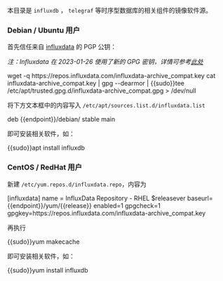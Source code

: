 本目录是 `influxdb` ， `telegraf` 等时序型数据库的相关组件的镜像软件源。

### Debian / Ubuntu 用户

首先信任来自 [influxdata](https://docs.influxdata.com/telegraf/v1.18/introduction/installation/) 的 PGP 公钥：

_注：Influxdata 在 2023-01-26 使用了新的 GPG 密钥，详情可参考[此处](https://www.influxdata.com/blog/linux-package-signing-key-rotation/)_

<tmpl z-lang="bash">
wget -q https://repos.influxdata.com/influxdata-archive_compat.key
cat influxdata-archive_compat.key | gpg --dearmor | {{sudo}}tee /etc/apt/trusted.gpg.d/influxdata-archive_compat.gpg > /dev/null
</tmpl>

将下方文本框中的内容写入 `/etc/apt/sources.list.d/influxdata.list`

<tmpl z-path="/etc/apt/sources.list.d/influxdata.list">
deb {{endpoint}}/debian/ stable main
</tmpl>


即可安装相关软件，如：

<tmpl z-lang="bash">
{{sudo}}apt install influxdb
</tmpl>

### CentOS / RedHat 用户

新建 `/etc/yum.repos.d/influxdata.repo`，内容为

<tmpl z-lang="ini" z-input="release" z-path="/etc/yum.repos.d/influxdata.repo">
[influxdata]
name = InfluxData Repository - RHEL $releasever
baseurl={{endpoint}}/yum/{{release}}
enabled=1
gpgcheck=1
gpgkey=https://repos.influxdata.com/influxdata-archive_compat.key
</tmpl>

再执行

<tmpl z-lang="bash">
{{sudo}}yum makecache
</tmpl>

即可安装相关软件，如：

<tmpl z-lang="bash">
{{sudo}}yum install influxdb
</tmpl>
